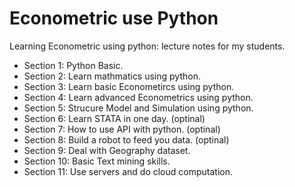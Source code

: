 # Econometric use Python

Learning Econometric using python: lecture notes for my students.

* Section 1: Python Basic.
* Section 2: Learn mathmatics using python.
* Section 3: Learn basic Econometircs using python.
* Section 4: Learn advanced Econometrics using python.
* Section 5: Strucure Model and Simulation using python.
* Section 6: Learn STATA in one day. (optinal)
* Section 7: How to use API with python. (optinal)
* Section 8: Build a robot to feed you data. (optinal)
* Section 9: Deal with Geography dataset.
* Section 10: Basic Text mining skills.
* Section 11: Use servers and do cloud computation.

